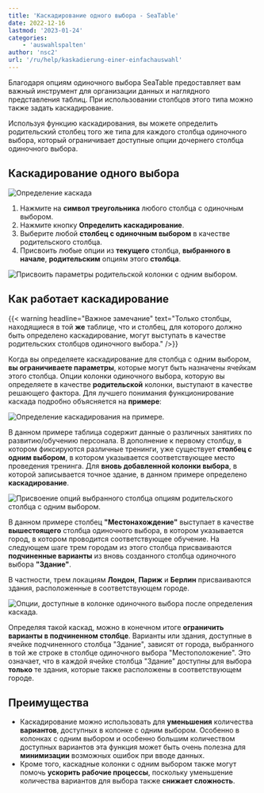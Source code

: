 ```yaml
---
title: 'Каскадирование одного выбора - SeaTable'
date: 2022-12-16
lastmod: '2023-01-24'
categories:
    - 'auswahlspalten'
author: 'nsc2'
url: '/ru/help/kaskadierung-einer-einfachauswahl'
---
```


Благодаря опциям одиночного выбора SeaTable предоставляет вам важный инструмент для организации данных и наглядного представления таблиц. При использовании столбцов этого типа можно также задать каскадирование.

Используя функцию каскадирования, вы можете определить родительский столбец того же типа для каждого столбца одиночного выбора, который ограничивает доступные опции дочернего столбца одиночного выбора.

## Каскадирование одного выбора

![Определение каскада](https://seatable.io/wp-content/uploads/2022/11/Definierung-einer-Kaskadierung-1.png)

1. Нажмите на **символ треугольника** любого столбца с одиночным выбором.
2. Нажмите кнопку **Определить каскадирование**.
3. Выберите любой **столбец с одиночным выбором** в качестве родительского столбца.
4. Присвоить любые опции из **текущего** столбца, **выбранного в начале**, **родительским** опциям этого **столбца**.

![Присвоить параметры родительской колонки с одним выбором.](https://seatable.io/wp-content/uploads/2022/11/Zuweisung-der-Optionen-bei-einer-Kaskadierung-1.png)

## Как работает каскадирование

{{< warning  headline="Важное замечание"  text="Только столбцы, находящиеся в той **же** таблице, что и столбец, для которого должно быть определено каскадирование, могут выступать в качестве родительских столбцов одиночного выбора." />}}

Когда вы определяете каскадирование для столбца с одним выбором, **вы ограничиваете параметры**, которые могут быть назначены ячейкам этого столбца. Опции колонки одиночного выбора, которую вы определяете в качестве **родительской** колонки, выступают в качестве решающего фактора. Для лучшего понимания функционирование каскада подробно объясняется на **примере**:

![Определение каскадирования на примере.](https://seatable.io/wp-content/uploads/2022/11/Beispiel-fuer-eine-Kaskadierung-Bild-1.png)

В данном примере таблица содержит данные о различных занятиях по развитию/обучению персонала. В дополнение к первому столбцу, в котором фиксируются различные тренинги, уже существует **столбец с одним выбором**, в котором указывается соответствующее место проведения тренинга. Для **вновь добавленной колонки выбора**, в которой записывается точное здание, в данном примере определено **каскадирование**.

![Присвоение опций выбранного столбца опциям родительского столбца с одним выбором.](https://seatable.io/wp-content/uploads/2022/11/Beispiel-fuer-eine-Kaskadierung-Bild-2.png)

В данном примере столбец **"Местонахождение"** выступает в качестве **вышестоящего** столбца одиночного выбора, в котором указывается город, в котором проводится соответствующее обучение. На следующем шаге трем городам из этого столбца присваиваются **подчиненные варианты** из вновь созданного столбца одиночного выбора **"Здание"**.

В частности, трем локациям **Лондон**, **Париж** и **Берлин** присваиваются здания, расположенные в соответствующем городе.

![Опции, доступные в колонке одиночного выбора после определения каскада.](https://seatable.io/wp-content/uploads/2022/11/Beispiel-fuer-eine-Kaskadierung-Bild-3.png)

Определяя такой каскад, можно в конечном итоге **ограничить** **варианты в подчиненном столбце**. Варианты или здания, доступные в ячейке подчиненного столбца "Здание", зависят от города, выбранного в той же строке в столбце одиночного выбора "Местоположение". Это означает, что в каждой ячейке столбца "Здание" доступны для выбора **только** те здания, которые также расположены в соответствующем городе.

## Преимущества

- Каскадирование можно использовать для **уменьшения** количества **вариантов**, доступных в колонке с одним выбором. Особенно в колонках с одним выбором и особенно большим количеством доступных вариантов эта функция может быть очень полезна для **минимизации** возможных ошибок при вводе данных.
- Кроме того, каскадные колонки с одним выбором также могут помочь **ускорить рабочие процессы**, поскольку уменьшение количества вариантов для выбора также **снижает сложность**.
